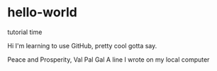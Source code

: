 # hello-world
tutorial time


Hi I'm learning to use GitHub, pretty cool gotta say. 

Peace and Prosperity, 
Val Pal Gal
A line I wrote on my local computer
